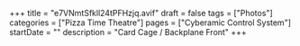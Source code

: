 +++
title = "e7VNmtSfkll24tPFHzjq.avif"
draft = false
tags = ["Photos"]
categories = ["Pizza Time Theatre"]
pages = ["Cyberamic Control System"]
startDate = ""
description = "Card Cage / Backplane Front"
+++
